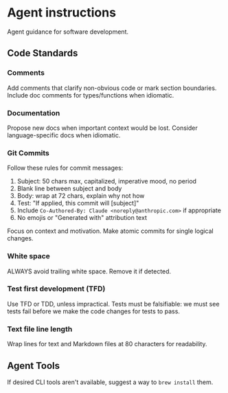 # Agent instructions

Agent guidance for software development.

## Code Standards

### Comments
Add comments that clarify non-obvious code or mark section boundaries. Include doc comments for types/functions when idiomatic.

### Documentation
Propose new docs when important context would be lost. Consider language-specific docs when idiomatic.

### Git Commits
Follow these rules for commit messages:
1. Subject: 50 chars max, capitalized, imperative mood, no period
2. Blank line between subject and body
3. Body: wrap at 72 chars, explain why not how
4. Test: "If applied, this commit will [subject]"
5. Include `Co-Authored-By: Claude <noreply@anthropic.com>` if appropriate
6. No emojis or "Generated with" attribution text

Focus on context and motivation. Make atomic commits for single logical changes.

### White space
ALWAYS avoid trailing white space. Remove it if detected.

### Test first development (TFD)

Use TFD or TDD, unless impractical.  Tests must be falsifiable: we must see
tests fail before we make the code changes for tests to pass.

### Text file line length

Wrap lines for text and Markdown files at 80 characters for readability.

## Agent Tools

If desired CLI tools aren't available, suggest a way to `brew install` them.
